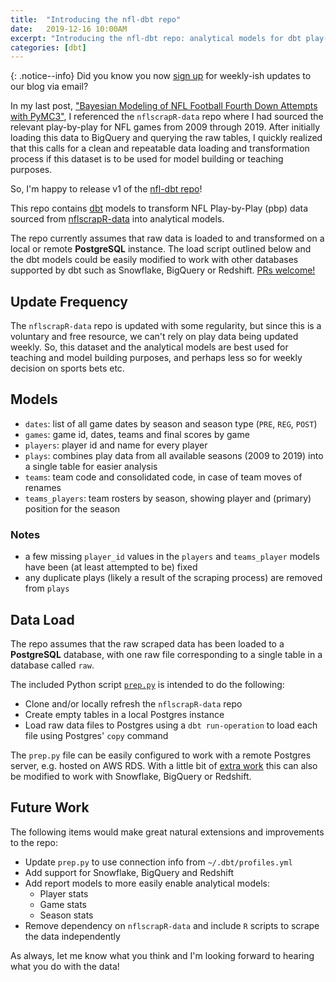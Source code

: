 ```yaml
---
title:  "Introducing the nfl-dbt repo"
date:   2019-12-16 10:00AM
excerpt: "Introducing the nfl-dbt repo: analytical models for dbt play-by-play data"
categories: [dbt]
---
```


{: .notice--info}
Did you know you now [sign up](/signup) for weekly-ish updates to our blog via email?

In my last post, ["Bayesian Modeling of NFL Football Fourth Down Attempts with PyMC3"](/pymc3/python/2019/12/08/nfl-4thdown-attempts.html), I referenced the `nflscrapR-data` repo where I had sourced the relevant play-by-play for NFL games from 2009 through 2019.
After initially loading this data to BigQuery and querying the raw tables, I quickly realized that this calls for a clean and repeatable data loading and transformation process if this dataset is to be used for model building or teaching purposes.

So, I'm happy to release v1 of the [nfl-dbt repo](https://github.com/clausherther/nfl-dbt)!

This repo contains [dbt](https://www.getdbt.com) models to transform NFL Play-by-Play (pbp) data sourced from [nflscrapR-data](https://github.com/ryurko/nflscrapR-data.git) into analytical models.

The repo currently assumes that raw data is loaded to and transformed on a local or remote **PostgreSQL** instance. The load script outlined below and the dbt models could be easily modified to work with other databases supported by dbt such as Snowflake, BigQuery or Redshift. [PRs welcome!](https://github.com/clausherther/nfl-dbt/issues)

## Update Frequency
The `nflscrapR-data` repo is updated with some regularity, but since this is a voluntary and free resource, we can't rely on play data being updated weekly. So, this dataset and the analytical models are best used for teaching and model building purposes, and perhaps less so for weekly decision on sports bets etc.

## Models
- `dates`: list of all game dates by season and season type (`PRE`, `REG`, `POST`)
- `games`: game id, dates, teams and final scores by game 
- `players`: player id and name for every player
- `plays`: combines play data from all available seasons (2009 to 2019) into a single table for easier analysis
- `teams`: team code and consolidated code, in case of team moves of renames
- `teams_players`: team rosters by season, showing player and (primary) position for the season

### Notes 
- a few missing `player_id` values in the `players` and `teams_player` models have been (at least attempted to be) fixed
- any duplicate plays (likely a result of the scraping process) are removed from `plays`

## Data Load
The repo assumes that the raw scraped data has been loaded to a **PostgreSQL** database, with one raw file corresponding to a single table in a database called `raw`.

The included Python script [`prep.py`](https://github.com/clausherther/nfl-dbt/blob/master/prep.py) is intended to do the following:
- Clone and/or locally refresh the `nflscrapR-data` repo
- Create empty tables in a local Postgres instance
- Load raw data files to Postgres using a `dbt run-operation` to load each file using Postgres' `copy` command

The `prep.py` file can be easily configured to work with a remote Postgres server, e.g. hosted on AWS RDS. With a little bit of [extra work](https://github.com/clausherther/nfl-dbt/issues) this can also be modified to work with Snowflake, BigQuery or Redshift.

## Future Work
The following items would make great natural extensions and improvements to the repo:
- Update `prep.py` to use connection info from `~/.dbt/profiles.yml`
- Add support for Snowflake, BigQuery and Redshift
- Add report models to more easily enable analytical models:
    - Player stats
    - Game stats
    - Season stats
- Remove dependency on `nflscrapR-data` and include `R` scripts to scrape the data independently

As always, let me know what you think and I'm looking forward to hearing what you do with the data!